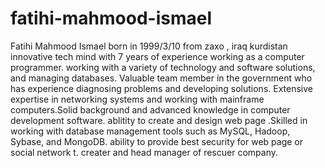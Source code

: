 # fatihi-mahmood-ismael
Fatihi Mahmood Ismael 
born in 1999/3/10
from zaxo , iraq kurdistan 
innovative tech mind with 7 years of experience working as a computer programmer. working with a variety of technology and software solutions, and managing databases. Valuable team member in the government who has experience diagnosing problems and developing solutions. Extensive expertise in networking systems and working with mainframe computers.Solid background and advanced knowledge in computer development software. ablitity to create and design web page .Skilled in working with database management tools such as MySQL, Hadoop, Sybase, and MongoDB. ability to provide best security for web page or social network t. creater and head manager of rescuer company.
